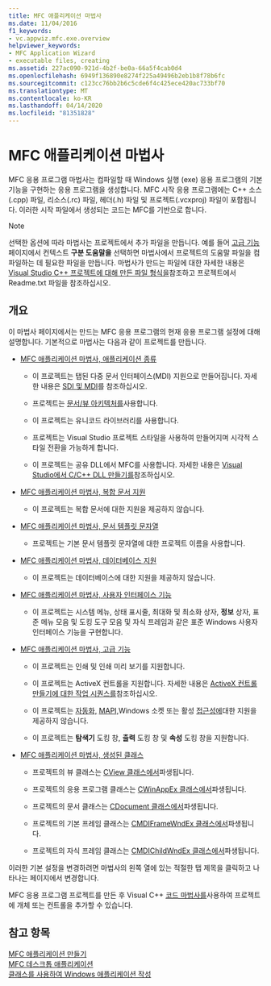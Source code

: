 ```yaml
---
title: MFC 애플리케이션 마법사
ms.date: 11/04/2016
f1_keywords:
- vc.appwiz.mfc.exe.overview
helpviewer_keywords:
- MFC Application Wizard
- executable files, creating
ms.assetid: 227ac090-921d-4b2f-be0a-66a5f4cab0d4
ms.openlocfilehash: 6949f136890e8274f225a49496b2eb1b8f78b6fc
ms.sourcegitcommit: c123cc76bb2b6c5cde6f4c425ece420ac733bf70
ms.translationtype: MT
ms.contentlocale: ko-KR
ms.lasthandoff: 04/14/2020
ms.locfileid: "81351828"
---
```

# <a name="mfc-application-wizard"></a>MFC 애플리케이션 마법사

MFC 응용 프로그램 마법사는 컴파일할 때 Windows 실행 (exe) 응용 프로그램의 기본 기능을 구현하는 응용 프로그램을 생성합니다. MFC 시작 응용 프로그램에는 C++ 소스(.cpp) 파일, 리소스(.rc) 파일, 헤더(.h) 파일 및 프로젝트(.vcxproj) 파일이 포함됩니다. 이러한 시작 파일에서 생성되는 코드는 MFC를 기반으로 합니다.

> [!NOTE]
> 선택한 옵션에 따라 마법사는 프로젝트에서 추가 파일을 만듭니다. 예를 들어 [고급 기능](../../mfc/reference/advanced-features-mfc-application-wizard.md) 페이지에서 컨텍스트 **구분 도움말을** 선택하면 마법사에서 프로젝트의 도움말 파일을 컴파일하는 데 필요한 파일을 만듭니다. 마법사가 만드는 파일에 대한 자세한 내용은 [Visual Studio C++ 프로젝트에 대해 만든 파일 형식을](../../build/reference/file-types-created-for-visual-cpp-projects.md)참조하고 프로젝트에서 Readme.txt 파일을 참조하십시오.

## <a name="overview"></a>개요

이 마법사 페이지에서는 만드는 MFC 응용 프로그램의 현재 응용 프로그램 설정에 대해 설명합니다. 기본적으로 마법사는 다음과 같이 프로젝트를 만듭니다.

- [MFC 애플리케이션 마법사, 애플리케이션 종류](../../mfc/reference/application-type-mfc-application-wizard.md)

  - 이 프로젝트는 탭된 다중 문서 인터페이스(MDI) 지원으로 만들어집니다. 자세한 내용은 [SDI 및 MDI](../../mfc/sdi-and-mdi.md)를 참조하십시오.

  - 프로젝트는 [문서/뷰 아키텍처를](../../mfc/document-view-architecture.md)사용합니다.

  - 이 프로젝트는 유니코드 라이브러리를 사용합니다.

  - 프로젝트는 Visual Studio 프로젝트 스타일을 사용하여 만들어지며 시각적 스타일 전환을 가능하게 합니다.

  - 이 프로젝트는 공유 DLL에서 MFC를 사용합니다. 자세한 내용은 [Visual Studio에서 C/C++ DLL 만들기를](../../build/dlls-in-visual-cpp.md)참조하십시오.

- [MFC 애플리케이션 마법사, 복합 문서 지원](../../mfc/reference/compound-document-support-mfc-application-wizard.md)

  - 이 프로젝트는 복합 문서에 대한 지원을 제공하지 않습니다.

- [MFC 애플리케이션 마법사, 문서 템플릿 문자열](../../mfc/reference/document-template-strings-mfc-application-wizard.md)

  - 프로젝트는 기본 문서 템플릿 문자열에 대한 프로젝트 이름을 사용합니다.

- [MFC 애플리케이션 마법사, 데이터베이스 지원](../../mfc/reference/database-support-mfc-application-wizard.md)

  - 이 프로젝트는 데이터베이스에 대한 지원을 제공하지 않습니다.

- [MFC 애플리케이션 마법사, 사용자 인터페이스 기능](../../mfc/reference/user-interface-features-mfc-application-wizard.md)

  - 이 프로젝트는 시스템 메뉴, 상태 표시줄, 최대화 및 최소화 상자, **정보** 상자, 표준 메뉴 모음 및 도킹 도구 모음 및 자식 프레임과 같은 표준 Windows 사용자 인터페이스 기능을 구현합니다.

- [MFC 애플리케이션 마법사, 고급 기능](../../mfc/reference/advanced-features-mfc-application-wizard.md)

  - 이 프로젝트는 인쇄 및 인쇄 미리 보기를 지원합니다.

  - 이 프로젝트는 ActiveX 컨트롤을 지원합니다. 자세한 내용은 [ActiveX 컨트롤 만들기에 대한 작업 시퀀스를](../../mfc/sequence-of-operations-for-creating-activex-controls.md)참조하십시오.

  - 이 프로젝트는 [자동화,](../../mfc/automation.md) [MAPI,](../../mfc/mapi-support-in-mfc.md)Windows 소켓 또는 활성 [접근성에](../../mfc/windows-sockets-in-mfc.md)대한 지원을 제공하지 않습니다.

  - 이 프로젝트는 **탐색기** 도킹 창, **출력** 도킹 창 및 **속성** 도킹 창을 지원합니다.

- [MFC 애플리케이션 마법사, 생성된 클래스](../../mfc/reference/generated-classes-mfc-application-wizard.md)

  - 프로젝트의 뷰 클래스는 [CView 클래스에서](../../mfc/reference/cview-class.md)파생됩니다.

  - 프로젝트의 응용 프로그램 클래스는 [CWinAppEx 클래스에서](../../mfc/reference/cwinappex-class.md)파생됩니다.

  - 프로젝트의 문서 클래스는 [CDocument 클래스에서](../../mfc/reference/cdocument-class.md)파생됩니다.

  - 프로젝트의 기본 프레임 클래스는 [CMDIFrameWndEx 클래스에서](../../mfc/reference/cmdiframewndex-class.md)파생됩니다.

  - 프로젝트의 자식 프레임 클래스는 [CMDIChildWndEx 클래스에서](../../mfc/reference/cmdichildwndex-class.md)파생됩니다.

이러한 기본 설정을 변경하려면 마법사의 왼쪽 열에 있는 적절한 탭 제목을 클릭하고 나타나는 페이지에서 변경합니다.

MFC 응용 프로그램 프로젝트를 만든 후 Visual C++ [코드 마법사를](../../ide/adding-functionality-with-code-wizards-cpp.md)사용하여 프로젝트에 개체 또는 컨트롤을 추가할 수 있습니다.

## <a name="see-also"></a>참고 항목

[MFC 애플리케이션 만들기](../../mfc/reference/creating-an-mfc-application.md)<br/>
[MFC 데스크톱 애플리케이션](../../mfc/mfc-desktop-applications.md)<br/>
[클래스를 사용하여 Windows 애플리케이션 작성](../../mfc/using-the-classes-to-write-applications-for-windows.md)
